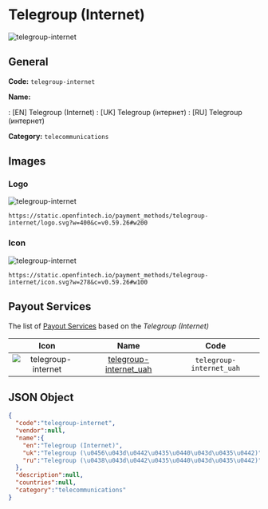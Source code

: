 
# Telegroup (Internet) 
![telegroup-internet](https://static.openfintech.io/payment_methods/telegroup-internet/logo.svg?w=400&c=v0.59.26#w200)  

## General 
**Code:** `telegroup-internet` 
 
**Name:** 
 
:	[EN] Telegroup (Internet) 
:	[UK] Telegroup (інтернет) 
:	[RU] Telegroup (интернет) 
 
**Category:** `telecommunications` 
 

## Images 

### Logo 
![telegroup-internet](https://static.openfintech.io/payment_methods/telegroup-internet/logo.svg?w=400&c=v0.59.26#w200)  

```
https://static.openfintech.io/payment_methods/telegroup-internet/logo.svg?w=400&c=v0.59.26#w200
```  

### Icon 
![telegroup-internet](https://static.openfintech.io/payment_methods/telegroup-internet/icon.svg?w=278&c=v0.59.26#w100)  

```
https://static.openfintech.io/payment_methods/telegroup-internet/icon.svg?w=278&c=v0.59.26#w100
```  

## Payout Services 
 
The list of [Payout Services](/payout-services/) based on the _Telegroup (Internet)_ 

|Icon|Name|Code| 
|:---:|:---:|:---:| 
|![telegroup-internet](https://static.openfintech.io/payout_methods/telegroup-internet/icon.png?w=278&c=v0.59.26#w40) |[telegroup-internet_uah](/payout-services/telegroup-internet_uah/)|`telegroup-internet_uah`| 
 

## JSON Object 

```json
{
  "code":"telegroup-internet",
  "vendor":null,
  "name":{
    "en":"Telegroup (Internet)",
    "uk":"Telegroup (\u0456\u043d\u0442\u0435\u0440\u043d\u0435\u0442)",
    "ru":"Telegroup (\u0438\u043d\u0442\u0435\u0440\u043d\u0435\u0442)"
  },
  "description":null,
  "countries":null,
  "category":"telecommunications"
}
```  
